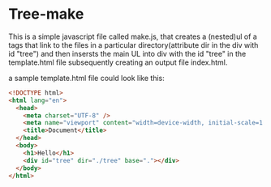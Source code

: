 # Tree-make

This is a simple javascript file called make.js, that creates a (nested)ul of a tags that link to the files in a particular directory(attribute dir in the div with id "tree") and then insersts the main UL into div with the id "tree" in the template.html file subsequently creating an output file index.html.

a sample template.html file could look like this:

```html
<!DOCTYPE html>
<html lang="en">
  <head>
    <meta charset="UTF-8" />
    <meta name="viewport" content="width=device-width, initial-scale=1.0" />
    <title>Document</title>
  </head>
  <body>
    <h1>Hello</h1>
    <div id="tree" dir="./tree" base="."></div>
  </body>
</html>
```
